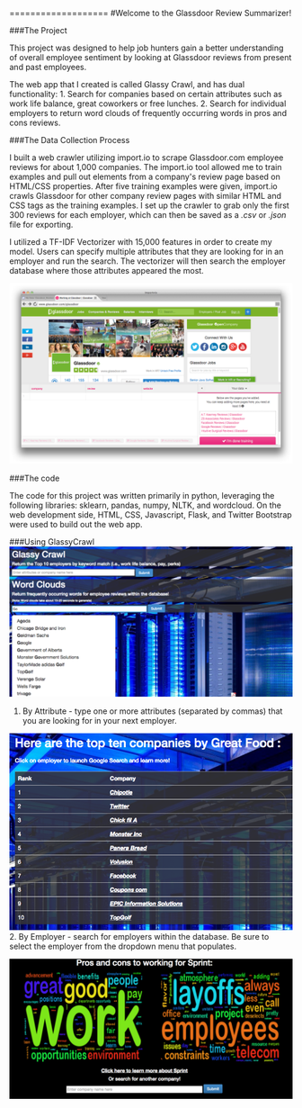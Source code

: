 ===================
#Welcome to the Glassdoor Review Summarizer!

###The Project

This project was designed to help job hunters gain a better understanding of overall employee sentiment by looking at Glassdoor reviews from present and past employees. 

The web app that I created is called Glassy Crawl, and has dual functionality: 1. Search for companies based on certain attributes such as work life balance, great coworkers or free lunches. 2. Search for individual employers to return word clouds of frequently occurring words in pros and cons reviews.

###The Data Collection Process

I built a web crawler utilizing import.io to scrape Glassdoor.com employee reviews for about 1,000 companies. The import.io tool allowed me to train examples and pull out elements from a company's review page based on HTML/CSS properties. After five training examples were given, import.io crawls Glassdoor for other company review pages with similar HTML and CSS tags as the training examples. I set up the crawler to grab only the first 300 reviews for each employer, which can then be saved as a *.csv* or _.json_ file for exporting. 

I utilized a TF-IDF Vectorizer with 15,000 features in order to create my model. Users can specify multiple attributes that they are looking for in an employer and run the search. The vectorizer will then search the employer database where those attributes appeared the most. 

![alt text](https://github.com/tomakant/glassycrawl/blob/master/static/import.io.png "import.io")

###The code

The code for this project was written primarily in python, leveraging the following libraries: sklearn, pandas, numpy, NLTK, and wordcloud. On the web development side, HTML, CSS, Javascript, Flask, and Twitter Bootstrap were used to build out the web app. 

###Using GlassyCrawl
![alt text](https://github.com/tomakant/glassycrawl/blob/master/static/_images/web_app.png "WebApp")
1. By Attribute - type one or more attributes (separated by commas) that you are looking for in your next employer.

![alt text](https://github.com/tomakant/glassycrawl/blob/master/static/_images/attributes.png "Attributes")
2. By Employer - search for employers within the database. Be sure to select the employer from the dropdown menu that populates.

![alt text](https://github.com/tomakant/glassycrawl/blob/master/static/_images/pros_cons.png "ProsCons")
